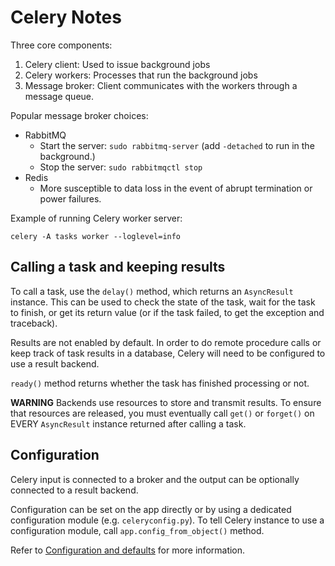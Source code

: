 # Celery Notes

Three core components:

1. Celery client: Used to issue background jobs
2. Celery workers: Processes that run the background jobs
3. Message broker: Client communicates with the workers through
a message queue.

Popular message broker choices:

* RabbitMQ
    - Start the server: `sudo rabbitmq-server` (add `-detached` to run in
    the background.)
    - Stop the server: `sudo rabbitmqctl stop`
* Redis
    - More susceptible to data loss in the event of abrupt termination or
    power failures.

Example of running Celery worker server:

```
celery -A tasks worker --loglevel=info
```

## Calling a task and keeping results

To call a task, use the `delay()` method, which returns an `AsyncResult` instance.
This can be used to check the state of the task, wait for the task to finish,
or get its return value (or if the task failed, to get the exception and
traceback).

Results are not enabled by default. In order to do remote procedure calls or
keep track of task results in a database, Celery will need to be configured
to use a result backend.

`ready()` method returns whether the task has finished processing or not.

**WARNING**
Backends use resources to store and transmit results. To ensure that resources
are released, you must eventually call `get()` or `forget()` on EVERY `AsyncResult`
instance returned after calling a task.


## Configuration

Celery input is connected to a broker and the output can be optionally connected
to a result backend.

Configuration can be set on the app directly or by using a dedicated configuration
module (e.g. `celeryconfig.py`). To tell Celery instance to use a configuration
module, call `app.config_from_object()` method.

Refer to [Configuration and defaults](http://docs.celeryproject.org/en/latest/userguide/configuration.html#configuration) for more information.
